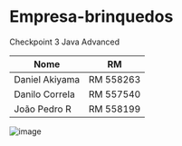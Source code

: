 # Empresa-brinquedos
Checkpoint 3 Java Advanced

| Nome           | RM        |
|----------------|-----------|
| Daniel Akiyama | RM 558263 |
| Danilo CorreIa | RM 557540 |
| João Pedro R   | RM 558199 |


![image](https://github.com/user-attachments/assets/6153c93f-1771-4686-9da9-76859253c48f)
